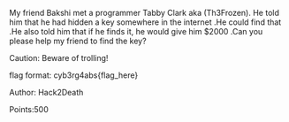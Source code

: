 My friend Bakshi met a programmer Tabby Clark aka (Th3Frozen). He told him that he had hidden a key somewhere in the internet .He could find that .He also told him that if he finds it, he would give him $2000 .Can you please help my friend to find the key?

Caution: Beware of trolling!

flag format: cyb3rg4abs{flag_here}

Author: Hack2Death

Points:500
